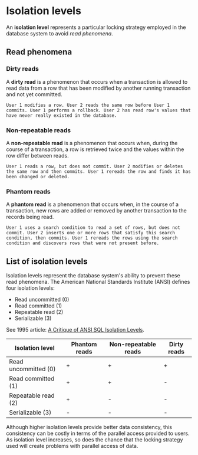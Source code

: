 # Isolation levels

An **isolation level** represents a particular locking strategy employed in the database system to avoid _read phenomena_.

## Read phenomena

### Dirty reads

A **dirty read** is a phenomenon that occurs when a transaction is allowed to read data from a row that has been modified by another running transaction and not yet committed.

```text
User 1 modifies a row. User 2 reads the same row before User 1 commits. User 1 performs a rollback. User 2 has read row's values that have never really existed in the database.
```

### Non-repeatable reads

A **non-repeatable read** is a phenomenon that occurs when, during the course of a transaction, a row is retrieved twice and the values within the row differ between reads.

```text
User 1 reads a row, but does not commit. User 2 modifies or deletes the same row and then commits. User 1 rereads the row and finds it has been changed or deleted.
```

### Phantom reads

A **phantom read** is a phenomenon that occurs when, in the course of a transaction, new rows are added or removed by another transaction to the records being read.

```text
User 1 uses a search condition to read a set of rows, but does not commit. User 2 inserts one or more rows that satisfy this search condition, then commits. User 1 rereads the rows using the search condition and discovers rows that were not present before.
```

## List of isolation levels

Isolation levels represent the database system's ability to prevent these read phenomena. The American National Standards Institute (ANSI) defines four isolation levels:

- Read uncommitted (0)
- Read committed (1)
- Repeatable read (2)
- Serializable (3)

See 1995 article: [A Critique of ANSI SQL Isolation Levels](tr-95-51.pdf).

| Isolation level      | Phantom reads | Non-repeatable reads | Dirty reads |
| -------------------- | ------------- | -------------------- | ----------- |
| Read uncommitted (0) | +             | +                    | +           |
| Read committed (1)   | +             | +                    | -           |
| Repeatable read (2)  | +             | -                    | -           |
| Serializable (3)     | -             | -                    | -           |

Although higher isolation levels provide better data consistency, this consistency can be costly in terms of the parallel access provided to users. As isolation level increases, so does the chance that the locking strategy used will create problems with parallel access of data.
